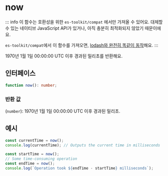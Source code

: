 # now

::: info
이 함수는 호환성을 위한 `es-toolkit/compat` 에서만 가져올 수 있어요. 대체할 수 있는 네이티브 JavaScript API가 있거나, 아직 충분히 최적화되지 않았기 때문이에요.

`es-toolkit/compat`에서 이 함수를 가져오면, [lodash와 완전히 똑같이 동작](../../../compatibility.md)해요.
:::

1970년 1월 1일 00:00:00 UTC 이후 경과된 밀리초를 반환해요.

## 인터페이스

```typescript
function now(): number;
```

### 반환 값

(`number`): 1970년 1월 1일 00:00:00 UTC 이후 경과된 밀리초.

## 예시

```typescript
const currentTime = now();
console.log(currentTime); // Outputs the current time in milliseconds

const startTime = now();
// Some time-consuming operation
const endTime = now();
console.log(`Operation took ${endTime - startTime} milliseconds`);
```
